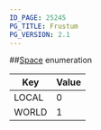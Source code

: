```yaml
---
ID_PAGE: 25245
PG_TITLE: Frustum
PG_VERSION: 2.1
---
```

##[Space](/classes/2.5/Space) enumeration

Key | Value
---|---
LOCAL | 0
WORLD | 1


